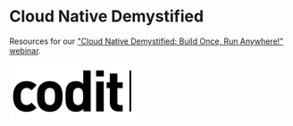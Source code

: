 # Cloud Native Demystified

Resources for our ["Cloud Native Demystified: Build Once, Run Anywhere!" webinar](https://www.codit.eu/en/events/webinars/webinar-cloud-native-demystified-build-once-run-anywhere/).

![Codit logo](./media/logo.png)
